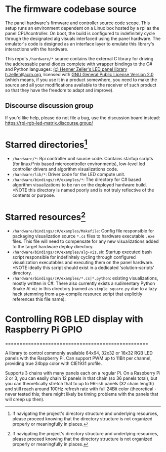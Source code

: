 # The firmware codebase source
The panel hardware's firmware and controller source code scope. This setup runs an environment dependent on a Linux box hosted by a rpi as the panel CPU/controller. On boot, the build is configured to indefinitely cycle through the designated alg visuals interfaced using the panel hardware. The emulator's code is designed as an interface layer to emulate this library's interactions with the hardware.

This repo's `/hardware/*` source contains the external C library for driving the addressable panel diodes complete with wrapper bindings to the C# and Python languages: [(c) Henner Zeller's LED panel library <h.zeller@acm.org>](https://github.com/hzeller/rpi-rgb-led-matrix), licensed with 
[GNU General Public License Version 2.0](http://www.gnu.org/licenses/gpl-2.0.txt)
(which means, if you use it in a product somewhere, you need to make the
source and all your modifications available to the receiver of such product so
that they have the freedom to adapt and improve).

## Discourse discussion group

If you'd like help, please do not file a bug, use the discussion board instead:
https://rpi-rgb-led-matrix.discourse.group/


# Starred directories[^1]

- `/hardware/*`: Rpi controller unit source code. Contains startup scripts (for linux/*nix based microcontroller environments), low-level led controller drivers and algorithm visualizations code.
- `/hardware/lib/*`: Driver code for the LED compute unit.
- `/hardware/bindings/c#/examples/*`: The directory for C# based algorithm visualizations to be ran on the deployed hardware build. *NOTE this directory is named poorly and is not truly reflective of the contents or purpose.

[^1]: If navigating the project's directory structure and underlying resources, please proceed knowing that the directory structure is not organized properly or meaningfully in places.


# Starred resources[^1]

- `/hardware/bindings/c#/examples/Makefile`: Config file responsible for packaging visualization source `*.cs` files to hardware executable `.exe` files. This file will need to compensate for any new visualizations added to the target hardware deploy directory.
- `/hardware/bindings/c#/examples/alg-viz.sh`: Startup executed bash script responsible for indefinitely cycling through configured visualization executables and executing them on the panel hardware. *NOTE ideally this script should exist in a dedicated 'solution-scripts' directory.
- `/hardware/bindings/c#/examples/*.cs|*.python`: existing visualizations, mostly written in C#. There also currently exists a rudimentary Python Snake AI viz in this directory (named as `simple_square.py` due to a lazy hack stemming from a py-compile resource script that explicitly references this file name).


# Controlling RGB LED display with Raspberry Pi GPIO
==================================================

A library to control commonly available 64x64, 32x32 or 16x32 RGB LED panels
with the Raspberry Pi. Can support PWM up to 11Bit per channel, providing
true 24bpp color with CIE1931 profile.

Supports 3 chains with many panels each on a regular Pi.
On a Raspberry Pi 2 or 3, you can easily chain 12 panels in that chain
(so 36 panels total), but you can theoretically stretch that to up
to 96-ish panels (32 chain length) and still reach
around 100Hz refresh rate with full 24Bit color (theoretical - never tested
this; there might likely be timing problems with the panels that will creep
up then).


